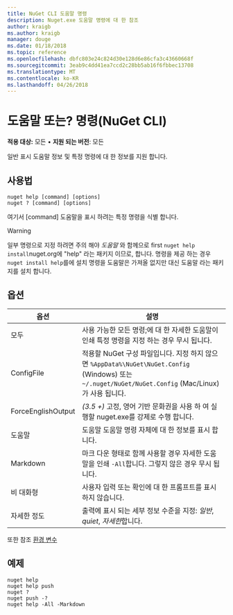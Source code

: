 ```yaml
---
title: NuGet CLI 도움말 명령
description: Nuget.exe 도움말 명령에 대 한 참조
author: kraigb
ms.author: kraigb
manager: douge
ms.date: 01/18/2018
ms.topic: reference
ms.openlocfilehash: dbfc803e24c824d30e128d6e86cfa3c43660668f
ms.sourcegitcommit: 3eab9c4dd41ea7ccd2c28bb5ab16f6fbbec13708
ms.translationtype: MT
ms.contentlocale: ko-KR
ms.lasthandoff: 04/26/2018
---
```

# <a name="help-or--command-nuget-cli"></a>도움말 또는? 명령(NuGet CLI)

**적용 대상:** 모든 &bullet; **지원 되는 버전**: 모든

일반 표시 도움말 정보 및 특정 명령에 대 한 정보를 지원 합니다.

## <a name="usage"></a>사용법

```cli
nuget help [command] [options]
nuget ? [command] [options]
```

여기서 [command] 도움말을 표시 하려는 특정 명령을 식별 합니다.

> [!Warning]
> 일부 명령으로 지정 하려면 주의 해야 *도움말* 와 함께으로 first `nuget help install`nuget.org에 "help" 라는 패키지 이므로, 합니다. 명령을 제공 하는 경우 `nuget install help`를에 설치 명령을 도움말은 가져올 없지만 대신 도움말 라는 패키지를 설치 합니다.

## <a name="options"></a>옵션

| 옵션 | 설명 |
| --- | --- |
| 모두 | 사용 가능한 모든 명령;에 대 한 자세한 도움말이 인쇄 특정 명령을 지정 하는 경우 무시 됩니다. |
| ConfigFile | 적용할 NuGet 구성 파일입니다. 지정 하지 않으면 `%AppData%\NuGet\NuGet.Config` (Windows) 또는 `~/.nuget/NuGet/NuGet.Config` (Mac/Linux)가 사용 됩니다.|
| ForceEnglishOutput | *(3.5 +)*  고정, 영어 기반 문화권을 사용 하 여 실행할 nuget.exe를 강제로 수행 합니다. |
| 도움말 | 도움말 도움말 명령 자체에 대 한 정보를 표시 합니다. |
| Markdown | 마크 다운 형태로 함께 사용할 경우 자세한 도움말을 인쇄 `-All`합니다. 그렇지 않은 경우 무시 됩니다. |
| 비 대화형 | 사용자 입력 또는 확인에 대 한 프롬프트를 표시 하지 않습니다. |
| 자세한 정도 | 출력에 표시 되는 세부 정보 수준을 지정: *일반*, *quiet*, *자세한*합니다. |

또한 참조 [환경 변수](cli-ref-environment-variables.md)

## <a name="examples"></a>예제

```cli
nuget help
nuget help push
nuget ?
nuget push -?
nuget help -All -Markdown
```
